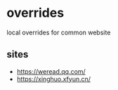 # overrides
local overrides for common website

## sites

- https://weread.qq.com/
- https://xinghuo.xfyun.cn/
